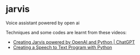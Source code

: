 # jarvis
Voice assistant powered by open ai

Techniques and some codes are learnt from these videos:

- [Creating Jarvis powered by OpenAI and Python | ChatGPT](https://www.youtube.com/watch?v=BEw5EFqCCEI&authuser=0)  
- [Creating a Speech to Text Program with Python](https://www.youtube.com/watch?v=LEDpgye3bf4)